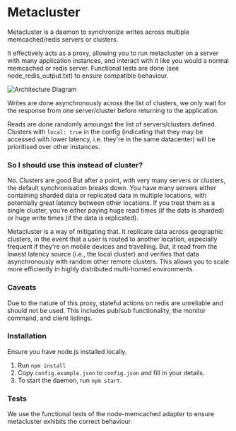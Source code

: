 # Metacluster

Metacluster is a daemon to synchronize writes across multiple memcached/redis servers or clusters.

It effectively acts as a proxy, allowing you to run metacluster on a server with many application instances, and interact with it like you would a normal memcached or redis server. Functional tests are done (see node_redis_output.txt) to ensure compatible behaviour.

![Architecture Diagram](http://i.imgur.com/W1GNnO0.png)

Writes are done asynchronously across the list of clusters, we only wait for the response from one server/cluster before returning to the application.

Reads are done randomly amoungst the list of servers/clusters defined. Clusters with `local: true` in the config (indicating that they may be accessed with lower latency, i.e. they're in the same datacenter) will be prioritised over other instances.

### So I should use this instead of cluster?

No. Clusters are good But after a point, with very many servers or clusters, the default synchronisation breaks down. You have many servers either containing sharded data or replicated data in multiple locations, with potentially great latency between other locations. If you treat them as a single cluster, you're either paying huge read times (if the data is sharded) or huge write times (if the data is replicated).

Metacluster is a way of mitigating that. It replicate data across geographic clusters, in the event that a user is routed to another location, especially frequent if they're on mobile devices and travelling. But,  it read from the lowest latency source (i.e., the local cluster) and verifies that data asynchronously with random other remote clusters. This allows you to scale more efficiently in highly distributed multi-homed environments.

### Caveats

Due to the nature of this proxy, stateful actions on redis are unreliable and should not be used. This includes pub/sub functionality, the monitor command, and client listings.

### Installation

Ensure you have node.js installed locally.

 1. Run `npm install`
 2. Copy `config.example.json` to `config.json` and fill in your details.
 3. To start the daemon, run `npm start`.

### Tests

We use the functional tests of the node-memcached adapter to ensure metacluster exhibits the correct behaviour.

